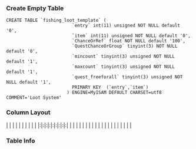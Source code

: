### Create Empty Table ###
```
CREATE TABLE `fishing_loot_template` (                          
                         `entry` int(11) unsigned NOT NULL default '0',                
                         `item` int(11) unsigned NOT NULL default '0',                 
                         `ChanceOrRef` float NOT NULL default '100',                   
                         `QuestChanceOrGroup` tinyint(3) NOT NULL default '0',         
                         `mincount` tinyint(3) unsigned NOT NULL default '1',          
                         `maxcount` tinyint(3) unsigned NOT NULL default '1',          
                         `quest_freeforall` tinyint(3) unsigned NOT NULL default '1',  
                         PRIMARY KEY  (`entry`,`item`)                                 
                       ) ENGINE=MyISAM DEFAULT CHARSET=utf8 COMMENT='Loot System'      

```

### Column Layout ###

| | | | | | | | | |
|:|:|:|:|:|:|:|:|:|
| | | | | | | | | |
| | | | | | | | | |


### Table Info ###